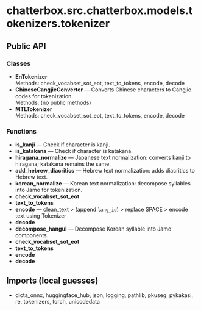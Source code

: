 # chatterbox.src.chatterbox.models.tokenizers.tokenizer

## Public API

### Classes
- **EnTokenizer**  
  Methods: check_vocabset_sot_eot, text_to_tokens, encode, decode
- **ChineseCangjieConverter** — Converts Chinese characters to Cangjie codes for tokenization.  
  Methods: (no public methods)
- **MTLTokenizer**  
  Methods: check_vocabset_sot_eot, text_to_tokens, encode, decode

### Functions
- **is_kanji** — Check if character is kanji.
- **is_katakana** — Check if character is katakana.
- **hiragana_normalize** — Japanese text normalization: converts kanji to hiragana; katakana remains the same.
- **add_hebrew_diacritics** — Hebrew text normalization: adds diacritics to Hebrew text.
- **korean_normalize** — Korean text normalization: decompose syllables into Jamo for tokenization.
- **check_vocabset_sot_eot**
- **text_to_tokens**
- **encode** — clean_text > (append `lang_id`) > replace SPACE > encode text using Tokenizer
- **decode**
- **decompose_hangul** — Decompose Korean syllable into Jamo components.
- **check_vocabset_sot_eot**
- **text_to_tokens**
- **encode**
- **decode**

## Imports (local guesses)
- dicta_onnx, huggingface_hub, json, logging, pathlib, pkuseg, pykakasi, re, tokenizers, torch, unicodedata